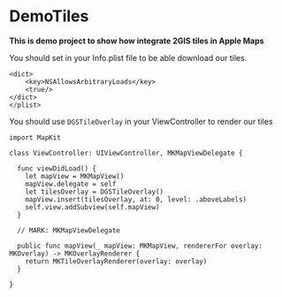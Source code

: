 # DemoTiles

**This is demo project to show how integrate 2GIS tiles in Apple Maps**

You should set in your Info.plist file to be able download our tiles.
```
<dict>
	<key>NSAllowsArbitraryLoads</key>
	<true/>
</dict>
</plist>
```

You should use `DGSTileOverlay` in your ViewController to render our tiles

```
import MapKit

class ViewController: UIViewController, MKMapViewDelegate {

  func viewDidLoad() {
    let mapView = MKMapView()
    mapView.delegate = self
    let tilesOverlay = DGSTileOverlay()
    mapView.insert(tilesOverlay, at: 0, level: .aboveLabels)
    self.view.addSubview(self.mapView)
  }

  // MARK: MKMapViewDelegate

  public func mapView(_ mapView: MKMapView, rendererFor overlay: MKOverlay) -> MKOverlayRenderer {
    return MKTileOverlayRenderer(overlay: overlay)
  }
  
}
```
